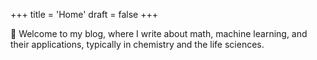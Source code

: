 +++
title = 'Home'
draft = false
+++

👋 Welcome to my blog, where I write about math, machine learning, and their applications, typically in chemistry and the life sciences.